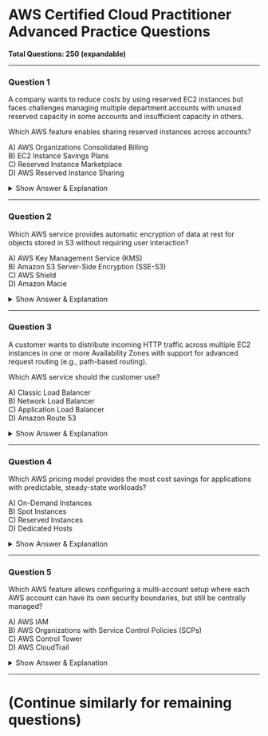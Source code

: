 # AWS Certified Cloud Practitioner Advanced Practice Questions

**Total Questions: 250 (expandable)**

---

### Question 1  
A company wants to reduce costs by using reserved EC2 instances but faces challenges managing multiple department accounts with unused reserved capacity in some accounts and insufficient capacity in others.

Which AWS feature enables sharing reserved instances across accounts?

A) AWS Organizations Consolidated Billing  
B) EC2 Instance Savings Plans  
C) Reserved Instance Marketplace  
D) AWS Reserved Instance Sharing

<details>
<summary>Show Answer & Explanation</summary>

**Correct Answer:** A

**Explanation:**  
AWS Organizations with consolidated billing allows sharing Reserved Instances (RIs) across member accounts in the organization, enabling cost optimization when some departments have unused RIs and others require more capacity. This avoids isolated unused RIs and enables flexible resource utilization.

</details>

---

### Question 2  
Which AWS service provides automatic encryption of data at rest for objects stored in S3 without requiring user interaction?

A) AWS Key Management Service (KMS)  
B) Amazon S3 Server-Side Encryption (SSE-S3)  
C) AWS Shield  
D) Amazon Macie

<details>
<summary>Show Answer & Explanation</summary>

**Correct Answer:** B

**Explanation:**  
Amazon S3 offers Server-Side Encryption with S3-managed keys (SSE-S3), which automatically encrypts data at rest without user intervention. While KMS offers more control (SSE-KMS), SSE-S3 is fully managed and transparent.

</details>

---

### Question 3  
A customer wants to distribute incoming HTTP traffic across multiple EC2 instances in one or more Availability Zones with support for advanced request routing (e.g., path-based routing).

Which AWS service should the customer use?

A) Classic Load Balancer  
B) Network Load Balancer  
C) Application Load Balancer  
D) Amazon Route 53

<details>
<summary>Show Answer & Explanation</summary>

**Correct Answer:** C

**Explanation:**  
The Application Load Balancer operates at the application layer (Layer 7) and supports advanced routing features such as host-based or path-based routing. This is suitable for distributing HTTP/HTTPS traffic to multiple EC2 instances.

</details>

---

### Question 4  
Which AWS pricing model provides the most cost savings for applications with predictable, steady-state workloads?

A) On-Demand Instances  
B) Spot Instances  
C) Reserved Instances  
D) Dedicated Hosts

<details>
<summary>Show Answer & Explanation</summary>

**Correct Answer:** C

**Explanation:**  
Reserved Instances provide significant discounts compared to On-Demand pricing and are best suited for predictable, steady-state workloads since customers commit to 1- or 3-year terms for capacity.

</details>

---

### Question 5  
Which AWS feature allows configuring a multi-account setup where each AWS account can have its own security boundaries, but still be centrally managed?

A) AWS IAM  
B) AWS Organizations with Service Control Policies (SCPs)  
C) AWS Control Tower  
D) AWS CloudTrail

<details>
<summary>Show Answer & Explanation</summary>

**Correct Answer:** B

**Explanation:**  
AWS Organizations allows multiple accounts to be managed centrally, and Service Control Policies (SCPs) are applied to accounts or organizational units to enforce permissions and security boundaries while keeping accounts separate.

</details>

---

# (Continue similarly for remaining questions)
